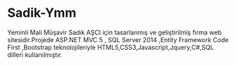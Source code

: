 # Sadik-Ymm
Yeminli Mali Müşavir Sadık AŞCI için tasarlanmış ve geliştirilmiş firma web sitesidir.Projede ASP.NET MVC 5 , SQL Server 2014 ,Entity Framework Code First ,Bootstrap teknolojileriyle HTML5,CSS3,Javascript,Jquery,C#,SQL dilleri kullanılmıştır.
